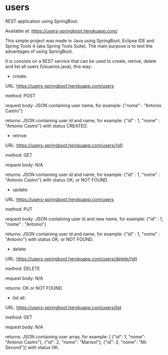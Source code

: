 # users
REST application using SpringBoot.

Available at: https://users-springboot.herokuapp.com/

This simple project was made in Java using SpringBoot, Eclipse IDE and Spring Tools 4 (aka Spring Tools Suite). The main purpose is to test the advantages of using SpringBoot.

It is consists on a REST service that can be used to create, retrive, delete and list all users (Usuarios.java), this way:

 - create:
 
 URL: https://users-springboot.herokuapp.com/users
 
 method: POST
 
 request body: JSON containing user name, for example: {"nome" : "Antonio Castro"}
 
 returns: JSON containing user id and name, for example: {"id" : 1, "nome" : "Antonio Castro"} with status CREATED.
 
 
 
 - retrive:
 
 URL: https://users-springboot.herokuapp.com/users/{id}
 
 method: GET
 
 request body: N/A
 
 returns: JSON containing user id and name, for example: {"id" : 1, "nome" : "Antonio Castro"} with status OK; or NOT FOUND.
 
 
 
 - update:
 
 URL: https://users-springboot.herokuapp.com/users
 
 method: PUT
 
 request body: JSON containing user id and new name, for example: {"id" : 1, "nome" : "Antonio"}
 
 returns: JSON containing user id and name, for example: {"id" : 1, "nome" : "Antonio"} with status OK; or NOT FOUND.
 
 

 - delete:
 
 URL: https://users-springboot.herokuapp.com/users/delete/{id}
 
 method: DELETE
 
 request body: N/A
 
 returns: OK or NOT FOUND.
 
 
  
 - list all:
 
 URL: https://users-springboot.herokuapp.com/users/list
 
 method: GET
 
 request body: N/A
 
 returns: JSON containing user array, for example: [
    {"id": 1, "nome": "Antonio Castro"}, {"id": 2, "nome": "Marisol"}, {"id": 3, "nome": "Mr. Second"}] with status OK.
